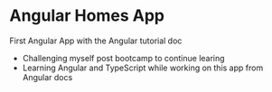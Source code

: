 # Angular Homes App
First Angular App with the Angular tutorial doc
* Challenging myself post bootcamp to continue learing
* Learning Angular and TypeScript while working on this app from Angular docs
